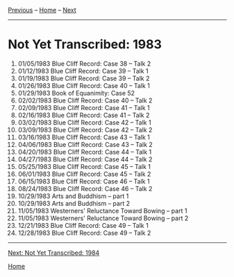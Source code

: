 <a name="0"></a>
[Previous](unfinished-1982#0) – 
[Home](index#1983) – 
[Next](unfinished-1984#0)

---
# Not Yet Transcribed: 1983

1. 01/05/1983	Blue Cliff Record: Case 38 – Talk 2
1. 01/12/1983	Blue Cliff Record: Case 39 – Talk 1
1. 01/19/1983	Blue Cliff Record: Case 39 – Talk 2
1. 01/26/1983	Blue Cliff Record: Case 40 – Talk 1
1. 01/29/1983	Book of Equanimity: Case 52
1. 02/02/1983	Blue Cliff Record: Case 40 – Talk 2
1. 02/09/1983	Blue Cliff Record: Case 41 – Talk 1
1. 02/16/1983	Blue Cliff Record: Case 41 – Talk 2
1. 03/02/1983	Blue Cliff Record: Case 42 – Talk 1
1. 03/09/1983	Blue Cliff Record: Case 42 – Talk 2
1. 03/16/1983	Blue Cliff Record: Case 43 – Talk 1
1. 04/06/1983	Blue Cliff Record: Case 43 – Talk 2
1. 04/20/1983	Blue Cliff Record: Case 44 – Talk 1
1. 04/27/1983	Blue Cliff Record: Case 44 – Talk 2
1. 05/25/1983	Blue Cliff Record: Case 45 – Talk 1
1. 06/01/1983	Blue Cliff Record: Case 45 – Talk 2
1. 06/15/1983	Blue Cliff Record: Case 46 – Talk 1
1. 08/24/1983	Blue Cliff Record: Case 46 – Talk 2
1. 10/29/1983	Arts and Buddhism – part 1
1. 10/29/1983	Arts and Buddhism – part 2
1. 11/05/1983	Westerners' Reluctance Toward Bowing – part 1
1. 11/05/1983	Westerners' Reluctance Toward Bowing – part 2
1. 12/21/1983	Blue Cliff Record: Case 49 – Talk 1
1. 12/28/1983	Blue Cliff Record: Case 49 – Talk 2

---
[Next: Not Yet Transcribed: 1984](unfinished-1984#0)

[Home](index#1983)
